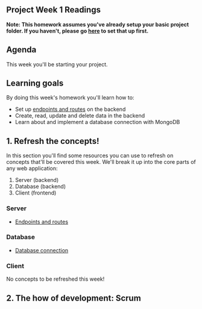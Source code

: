 ## Project Week 1 Readings

**Note: This homework assumes you've already setup your basic project folder. If you haven't, please go [here](../guide-newproject.md) to set that up first.**

## Agenda

This week you'll be starting your project.

## Learning goals

By doing this week's homework you'll learn how to:

- Set up [endpoints and routes](https://www.lynda.com/WordPress-tutorials/Understanding-routes-endpoints/572168/596805-4.html) on the backend
- Create, read, update and delete data in the backend
- Learn about and implement a database connection with MongoDB

## 1. Refresh the concepts!

In this section you'll find some resources you can use to refresh on concepts that'll be covered this week. We'll break it up into the core parts of any web application:

1. Server (backend)
2. Database (backend)
3. Client (frontend)

### Server

- [Endpoints and routes](https://www.lynda.com/WordPress-tutorials/Understanding-routes-endpoints/572168/596805-4.html)

### Database

- [Database connection]()

### Client

No concepts to be refreshed this week!

## 2. The how of development: Scrum
